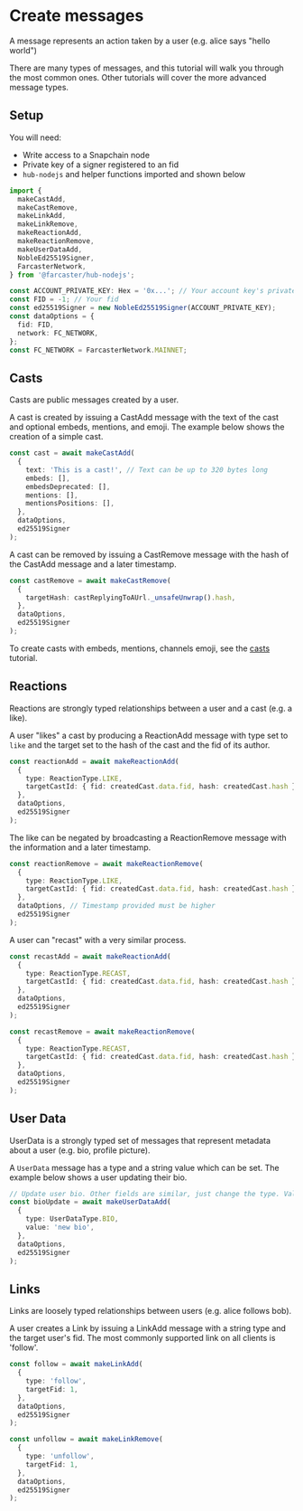 # Create messages

A message represents an action taken by a user (e.g. alice says "hello world")

There are many types of messages, and this tutorial will walk you through the most common ones. Other tutorials will cover the more advanced message types.

## Setup

You will need:

- Write access to a Snapchain node
- Private key of a signer registered to an fid
- `hub-nodejs` and helper functions imported and shown below

```ts
import {
  makeCastAdd,
  makeCastRemove,
  makeLinkAdd,
  makeLinkRemove,
  makeReactionAdd,
  makeReactionRemove,
  makeUserDataAdd,
  NobleEd25519Signer,
  FarcasterNetwork,
} from '@farcaster/hub-nodejs';

const ACCOUNT_PRIVATE_KEY: Hex = '0x...'; // Your account key's private key
const FID = -1; // Your fid
const ed25519Signer = new NobleEd25519Signer(ACCOUNT_PRIVATE_KEY);
const dataOptions = {
  fid: FID,
  network: FC_NETWORK,
};
const FC_NETWORK = FarcasterNetwork.MAINNET;
```

## Casts

Casts are public messages created by a user.

A cast is created by issuing a CastAdd message with the text of the cast and optional embeds, mentions, and emoji. The example below shows the creation of a simple cast.

```typescript
const cast = await makeCastAdd(
  {
    text: 'This is a cast!', // Text can be up to 320 bytes long
    embeds: [],
    embedsDeprecated: [],
    mentions: [],
    mentionsPositions: [],
  },
  dataOptions,
  ed25519Signer
);
```

A cast can be removed by issuing a CastRemove message with the hash of the CastAdd message and a later timestamp.

```typescript
const castRemove = await makeCastRemove(
  {
    targetHash: castReplyingToAUrl._unsafeUnwrap().hash,
  },
  dataOptions,
  ed25519Signer
);
```

To create casts with embeds, mentions, channels emoji, see the [casts](../writing/casts.md) tutorial.

## Reactions

Reactions are strongly typed relationships between a user and a cast (e.g. a like).

A user "likes" a cast by producing a ReactionAdd message with type set to `like` and the target set to the hash of the cast and the fid of its author.

```typescript
const reactionAdd = await makeReactionAdd(
  {
    type: ReactionType.LIKE,
    targetCastId: { fid: createdCast.data.fid, hash: createdCast.hash },
  },
  dataOptions,
  ed25519Signer
);
```

The like can be negated by broadcasting a ReactionRemove message with the information and a later timestamp.

```typescript
const reactionRemove = await makeReactionRemove(
  {
    type: ReactionType.LIKE,
    targetCastId: { fid: createdCast.data.fid, hash: createdCast.hash },
  },
  dataOptions, // Timestamp provided must be higher
  ed25519Signer
);
```

A user can "recast" with a very similar process.

```typescript
const recastAdd = await makeReactionAdd(
  {
    type: ReactionType.RECAST,
    targetCastId: { fid: createdCast.data.fid, hash: createdCast.hash },
  },
  dataOptions,
  ed25519Signer
);

const recastRemove = await makeReactionRemove(
  {
    type: ReactionType.RECAST,
    targetCastId: { fid: createdCast.data.fid, hash: createdCast.hash },
  },
  dataOptions,
  ed25519Signer
);
```

## User Data

UserData is a strongly typed set of messages that represent metadata about a user (e.g. bio, profile picture).

A `UserData` message has a type and a string value which can be set. The example below shows a user updating their bio.

```typescript
// Update user bio. Other fields are similar, just change the type. Value is always a string.
const bioUpdate = await makeUserDataAdd(
  {
    type: UserDataType.BIO,
    value: 'new bio',
  },
  dataOptions,
  ed25519Signer
);
```

## Links

Links are loosely typed relationships between users (e.g. alice follows bob).

A user creates a Link by issuing a LinkAdd message with a string type and the target user's fid. The most commonly supported link on all clients is 'follow'.

```typescript
const follow = await makeLinkAdd(
  {
    type: 'follow',
    targetFid: 1,
  },
  dataOptions,
  ed25519Signer
);

const unfollow = await makeLinkRemove(
  {
    type: 'unfollow',
    targetFid: 1,
  },
  dataOptions,
  ed25519Signer
);
```
